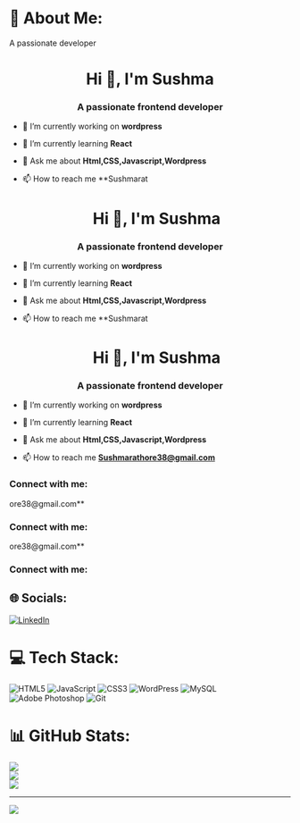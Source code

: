 # 💫 About Me:
A passionate developer

<h1 align="center">Hi 👋, I'm Sushma</h1>
<h3 align="center">A passionate frontend developer</h3>

- 🔭 I’m currently working on **wordpress**

- 🌱 I’m currently learning **React**

- 💬 Ask me about **Html,CSS,Javascript,Wordpress**

- 📫 How to reach me **Sushmarat<h1 align="center">Hi 👋, I'm Sushma</h1>
<h3 align="center">A passionate frontend developer</h3>

- 🔭 I’m currently working on **wordpress**

- 🌱 I’m currently learning **React**

- 💬 Ask me about **Html,CSS,Javascript,Wordpress**

- 📫 How to reach me **Sushmarat<h1 align="center">Hi 👋, I'm Sushma</h1>
<h3 align="center">A passionate frontend developer</h3>

- 🔭 I’m currently working on **wordpress**

- 🌱 I’m currently learning **React**

- 💬 Ask me about **Html,CSS,Javascript,Wordpress**

- 📫 How to reach me **Sushmarathore38@gmail.com**

<h3 align="left">Connect with me:</h3>
<p align="left">
</p>
ore38@gmail.com**

<h3 align="left">Connect with me:</h3>
<p align="left">
</p>
ore38@gmail.com**

<h3 align="left">Connect with me:</h3>
<p align="left">
</p>



## 🌐 Socials:
[![LinkedIn](https://img.shields.io/badge/LinkedIn-%230077B5.svg?logo=linkedin&logoColor=white)](https://linkedin.com/in/linkedin.com/in/sushma-m-b689b71b1) 

# 💻 Tech Stack:
![HTML5](https://img.shields.io/badge/html5-%23E34F26.svg?style=plastic&logo=html5&logoColor=white) ![JavaScript](https://img.shields.io/badge/javascript-%23323330.svg?style=plastic&logo=javascript&logoColor=%23F7DF1E) ![CSS3](https://img.shields.io/badge/css3-%231572B6.svg?style=plastic&logo=css3&logoColor=white) ![WordPress](https://img.shields.io/badge/WordPress-%23117AC9.svg?style=plastic&logo=WordPress&logoColor=white) ![MySQL](https://img.shields.io/badge/mysql-4479A1.svg?style=plastic&logo=mysql&logoColor=white) ![Adobe Photoshop](https://img.shields.io/badge/adobe%20photoshop-%2331A8FF.svg?style=plastic&logo=adobe%20photoshop&logoColor=white) ![Git](https://img.shields.io/badge/git-%23F05033.svg?style=plastic&logo=git&logoColor=white)
# 📊 GitHub Stats:
![](https://github-readme-stats.vercel.app/api?username=SushmaMariswamy&theme=vue-dark&hide_border=false&include_all_commits=false&count_private=false)<br/>
![](https://github-readme-streak-stats.herokuapp.com/?user=SushmaMariswamy&theme=vue-dark&hide_border=false)<br/>
![](https://github-readme-stats.vercel.app/api/top-langs/?username=SushmaMariswamy&theme=vue-dark&hide_border=false&include_all_commits=false&count_private=false&layout=compact)

---
[![](https://visitcount.itsvg.in/api?id=SushmaMariswamy&icon=0&color=0)](https://visitcount.itsvg.in)

<!-- Proudly created with GPRM ( https://gprm.itsvg.in ) -->
